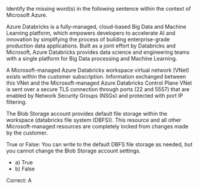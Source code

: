 Identify the missing word(s) in the following sentence within the context of Microsoft Azure.

Azure Databricks is a fully-managed, cloud-based Big Data and Machine Learning platform, which empowers developers to accelerate AI and innovation by simplifying the process of building enterprise-grade production data applications. Built as a joint effort by Databricks and Microsoft, Azure Databricks provides data science and engineering teams with a single platform for Big Data processing and Machine Learning.

A Microsoft-managed Azure Databricks workspace virtual network (VNet) exists within the customer subscription. Information exchanged between this VNet and the Microsoft-managed Azure Databricks Control Plane VNet is sent over a secure TLS connection through ports (22 and 5557) that are enabled by Network Security Groups (NSGs) and protected with port IP filtering.

The Blob Storage account provides default file storage within the workspace (databricks file system (DBFS)). This resource and all other Microsoft-managed resources are completely locked from changes made by the customer.

True or False: You can write to the default DBFS file storage as needed, but you cannot change the Blob Storage account settings.

- a) True
- b) False



Correct: A